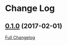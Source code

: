 # Change Log

## [0.1.0](https://github.com/aristanetworks/puppet-cloudvision/tree/0.1.0) (2017-02-01)
[Full Changelog](https://github.com/aristanetworks/puppet-cloudvision/compare/v0.0.0...0.1.0)


